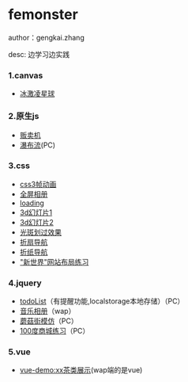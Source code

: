 ﻿# femonster
author：gengkai.zhang  

desc: 边学习边实践
### 1.canvas
+ [冰激凌星球](https://femonster.github.io/iceStar)

### 2.原生js
+ [贩卖机](https://femonster.github.io/vending)
+ [瀑布流](https://femonster.github.io/waterfall)(PC)

### 3.css
+ [css3帧动画](https://femonster.github.io/css3zhen/index.html)
+ [全屏相册](https://femonster.github.io/catPhoto)
+ [loading](https://femonster.github.io/css-loading5.html)
+ [3d幻灯片1](https://femonster.github.io/3dBanner.html)
+ [3d幻灯片2](https://femonster.github.io/3dBanner2.html)
+ [光斑划过效果](https://femonster.github.io/wealldie.html)
+ [折扇导航](https://femonster.github.io/demo2-CSS3fanNav.html)
+ [折纸导航](https://femonster.github.io/demo3-paperNav.html)
+ ["新世界"网站布局练习](https://femonster.github.io/newWorld.html)

### 4.jquery
+ [todoList](https://femonster.github.io/todoList)（有提醒功能,localstorage本地存储）（PC）
+ [音乐相册](https://femonster.github.io/musicPhoto)（wap）
+ [蘑菇街模仿](https://femonster.github.io/mushRoomStreet)（PC）
+ [100度商城练习](https://femonster.github.io/100du.html)（PC）

### 5.vue
+ [vue-demo:xx茶类展示](https://femonster.github.io/small-vue-demo)(wap端的是vue)
 